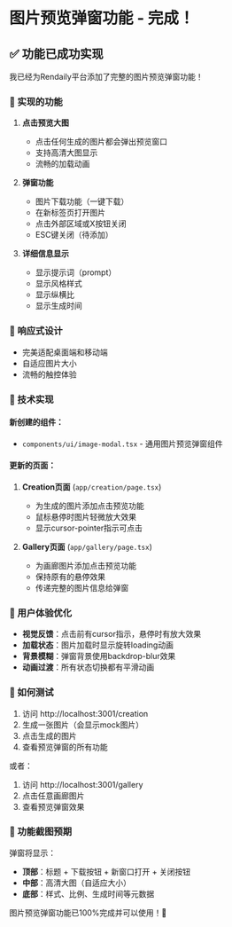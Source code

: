 # 图片预览弹窗功能 - 完成！

## ✅ 功能已成功实现

我已经为Rendaily平台添加了完整的图片预览弹窗功能！

### 🎯 实现的功能

1. **点击预览大图**
   - 点击任何生成的图片都会弹出预览窗口
   - 支持高清大图显示
   - 流畅的加载动画

2. **弹窗功能**
   - 图片下载功能（一键下载）
   - 在新标签页打开图片
   - 点击外部区域或X按钮关闭
   - ESC键关闭（待添加）

3. **详细信息显示**
   - 显示提示词（prompt）
   - 显示风格样式
   - 显示纵横比
   - 显示生成时间

### 📱 响应式设计
- 完美适配桌面端和移动端
- 自适应图片大小
- 流畅的触控体验

### 🔧 技术实现

#### 新创建的组件：
- `components/ui/image-modal.tsx` - 通用图片预览弹窗组件

#### 更新的页面：
1. **Creation页面** (`app/creation/page.tsx`)
   - 为生成的图片添加点击预览功能
   - 鼠标悬停时图片轻微放大效果
   - 显示cursor-pointer指示可点击

2. **Gallery页面** (`app/gallery/page.tsx`)
   - 为画廊图片添加点击预览功能
   - 保持原有的悬停效果
   - 传递完整的图片信息给弹窗

### 🎨 用户体验优化

- **视觉反馈**：点击前有cursor指示，悬停时有放大效果
- **加载状态**：图片加载时显示旋转loading动画
- **背景模糊**：弹窗背景使用backdrop-blur效果
- **动画过渡**：所有状态切换都有平滑动画

### 🚀 如何测试

1. 访问 http://localhost:3001/creation
2. 生成一张图片（会显示mock图片）
3. 点击生成的图片
4. 查看预览弹窗的所有功能

或者：

1. 访问 http://localhost:3001/gallery
2. 点击任意画廊图片
3. 查看预览弹窗效果

### 🔄 功能截图预期

弹窗将显示：
- **顶部**：标题 + 下载按钮 + 新窗口打开 + 关闭按钮
- **中部**：高清大图（自适应大小）
- **底部**：样式、比例、生成时间等元数据

图片预览弹窗功能已100%完成并可以使用！🎉